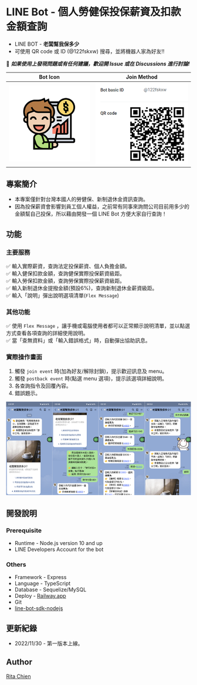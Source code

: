 # LINE Bot - 個人勞健保投保薪資及扣款金額查詢  
* LINE BOT - **老闆幫我保多少**  
* 可使用 QR code 或 ID (@122fskxw) 搜尋，並將機器人家為好友!!  

📢 ***如果使用上發現問題或有任何建議，歡迎開 Issue 或在 Discussions 進行討論!***  

|Bot Icon|Join Method|
|:--:|:--:|
|![line-bot-icon](./assets/line-icon.png)|![QRcode](./assets/QRcode.png)|

## 專案簡介  
* 本專案僅針對台灣本國人的勞健保、新制退休金資訊查詢。  
* 因為投保薪資會影響到員工個人權益，之前常有同事來詢問公司目前用多少的金額幫自己投保，所以藉由開發一個 LINE Bot 方便大家自行查詢！  

## 功能  
### 主要服務  
✅ 輸入實際薪資，查詢法定投保薪資、個人負擔金額。  
✅ 輸入健保扣款金額，查詢健保實際投保薪資級距。  
✅ 輸入勞保扣款金額，查詢勞保實際投保薪資級距。  
✅ 輸入新制退休金提撥金額(預設6%)，查詢新制退休金薪資級距。  
✅ 輸入「說明」彈出說明選項清單(`Flex Message`)  

### 其他功能  
✅ 使用 `Flex Message` ，讓手機或電腦使用者都可以正常顯示說明清單，並以點選方式查看各項查詢的詳細使用說明。  
✅ 當「查無資料」或「輸入錯誤格式」時，自動彈出協助訊息。  

### 實際操作畫面  
1. 觸發 `join event` 時(加為好友/解除封鎖)，提示歡迎訊息及 menu。  
2. 觸發 `postback event` 時(點選 menu 選項)，提示該選項詳細說明。  
3. 各查詢指令及回覆內容。  
4. 錯誤題示。  

![demo](./assets/demo.png)  

## 開發說明  
### Prerequisite  
* Runtime - Node.js version 10 and up  
* LINE Developers Account for the bot  

### Others  
* Framework - Express  
* Language - TypeScript  
* Database - Sequelize/MySQL
* Deploy - [Railway.app](https://railway.app/)  
* Git
* [line-bot-sdk-nodejs](https://github.com/line/line-bot-sdk-nodejs/tree/next/examples/echo-bot-ts)  

## 更新紀錄  
* 2022/11/30 - 第一版本上線。  

## Author  
[Rita Chien](https://github.com/ritachien)  

